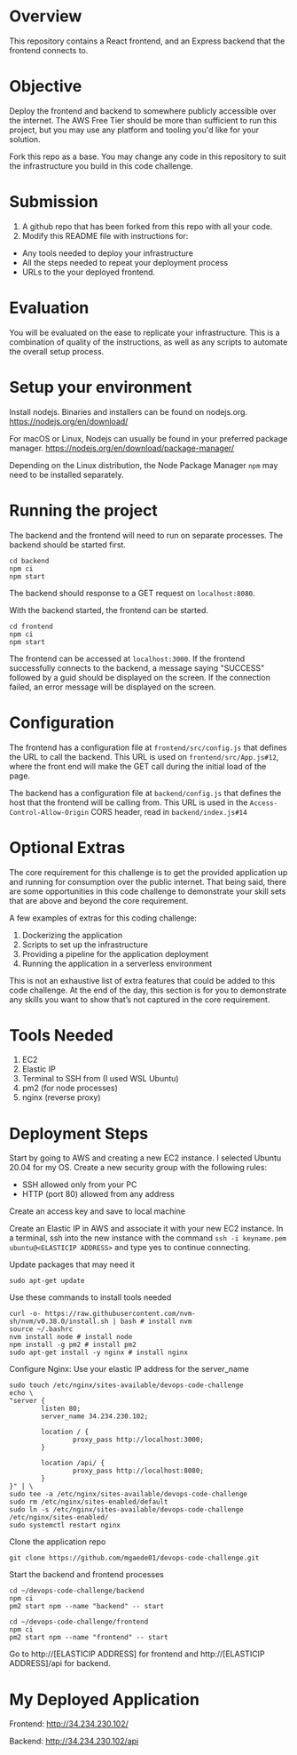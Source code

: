 # Overview
This repository contains a React frontend, and an Express backend that the frontend connects to.

# Objective
Deploy the frontend and backend to somewhere publicly accessible over the internet. The AWS Free Tier should be more than sufficient to run this project, but you may use any platform and tooling you'd like for your solution.

Fork this repo as a base. You may change any code in this repository to suit the infrastructure you build in this code challenge.

# Submission
1. A github repo that has been forked from this repo with all your code.
2. Modify this README file with instructions for:
* Any tools needed to deploy your infrastructure
* All the steps needed to repeat your deployment process
* URLs to the your deployed frontend.

# Evaluation
You will be evaluated on the ease to replicate your infrastructure. This is a combination of quality of the instructions, as well as any scripts to automate the overall setup process.

# Setup your environment
Install nodejs. Binaries and installers can be found on nodejs.org.
https://nodejs.org/en/download/

For macOS or Linux, Nodejs can usually be found in your preferred package manager.
https://nodejs.org/en/download/package-manager/

Depending on the Linux distribution, the Node Package Manager `npm` may need to be installed separately.

# Running the project
The backend and the frontend will need to run on separate processes. The backend should be started first.
```
cd backend
npm ci
npm start
```
The backend should response to a GET request on `localhost:8080`.

With the backend started, the frontend can be started.
```
cd frontend
npm ci
npm start
```
The frontend can be accessed at `localhost:3000`. If the frontend successfully connects to the backend, a message saying "SUCCESS" followed by a guid should be displayed on the screen.  If the connection failed, an error message will be displayed on the screen.

# Configuration
The frontend has a configuration file at `frontend/src/config.js` that defines the URL to call the backend. This URL is used on `frontend/src/App.js#12`, where the front end will make the GET call during the initial load of the page.

The backend has a configuration file at `backend/config.js` that defines the host that the frontend will be calling from. This URL is used in the `Access-Control-Allow-Origin` CORS header, read in `backend/index.js#14`

# Optional Extras
The core requirement for this challenge is to get the provided application up and running for consumption over the public internet. That being said, there are some opportunities in this code challenge to demonstrate your skill sets that are above and beyond the core requirement.

A few examples of extras for this coding challenge:
1. Dockerizing the application
2. Scripts to set up the infrastructure
3. Providing a pipeline for the application deployment
4. Running the application in a serverless environment

This is not an exhaustive list of extra features that could be added to this code challenge. At the end of the day, this section is for you to demonstrate any skills you want to show that’s not captured in the core requirement.

# Tools Needed
1. EC2
2. Elastic IP
3. Terminal to SSH from (I used WSL Ubuntu)
4. pm2 (for node processes)
5. nginx (reverse proxy)

# Deployment Steps

Start by going to AWS and creating a new EC2 instance. I selected Ubuntu 20.04 for my OS. Create a new security group with the following rules:
- SSH allowed only from your PC
- HTTP (port 80) allowed from any address 

Create an access key and save to local machine

Create an Elastic IP in AWS and associate it with your new EC2 instance.
In a terminal, ssh into the new instance with the command `ssh -i keyname.pem ubuntu@<ELASTICIP ADDRESS>` and type yes to continue connecting.

Update packages that may need it
```
sudo apt-get update
```

Use these commands to install tools needed
```
curl -o- https://raw.githubusercontent.com/nvm-sh/nvm/v0.38.0/install.sh | bash # install nvm
source ~/.bashrc
nvm install node # install node
npm install -g pm2 # install pm2
sudo apt-get install -y nginx # install nginx
```

Configure Nginx: Use your elastic IP address for the server_name
```
sudo touch /etc/nginx/sites-available/devops-code-challenge
echo \
"server {
        listen 80;
        server_name 34.234.230.102;

        location / {
                proxy_pass http://localhost:3000;
        }

        location /api/ {
                proxy_pass http://localhost:8080;
        }
}" | \
sudo tee -a /etc/nginx/sites-available/devops-code-challenge
sudo rm /etc/nginx/sites-enabled/default
sudo ln -s /etc/nginx/sites-available/devops-code-challenge /etc/nginx/sites-enabled/
sudo systemctl restart nginx
```

Clone the application repo
```
git clone https://github.com/mgaede01/devops-code-challenge.git
```

Start the backend and frontend processes
```
cd ~/devops-code-challenge/backend
npm ci
pm2 start npm --name "backend" -- start

cd ~/devops-code-challenge/frontend
npm ci
pm2 start npm --name "frontend" -- start
```
Go to http://[ELASTICIP ADDRESS] for frontend and http://[ELASTICIP ADDRESS]/api for backend.

# My Deployed Application
Frontend: http://34.234.230.102/


Backend: http://34.234.230.102/api


